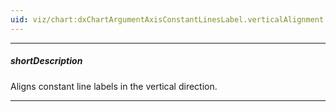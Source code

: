 ```yaml
---
uid: viz/chart:dxChartArgumentAxisConstantLinesLabel.verticalAlignment
---
```

---
##### shortDescription
Aligns constant line labels in the vertical direction.

---
